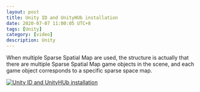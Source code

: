 ```yaml
---
layout: post
title: Unity ID and UnityHUb installation
date: 2020-07-07 11:00:05 UTC+8
tags: [Unity]
category: [video]
description: Unity
---
```


When multiple Sparse Spatial Map are used, the structure is actually that there are multiple Sparse Spatial Map game objects in the scene, and each game object corresponds to a specific sparse space map.

<!-- more -->

[![Unity ID and UnityHUb installation](http://img.youtube.com/vi/yM22zFc21dA/0.jpg)](http://www.youtube.com/watch?v=yM22zFc21dA "Unity ID and UnityHUb installation")